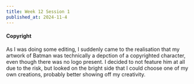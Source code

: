 ```yaml
---
title: Week 12 Session 1
published_at: 2024-11-4
---
```


#### Copyright
As I was doing some editing, I suddenly came to the realisation that my artwork of Batman was technically a depction of a copyrighted character, even though there was no logo present. I decided to not feature him at all due to the risk, but looked on the bright side that I could choose one of my own creations, probably better showing off my creativity.